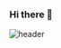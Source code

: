 ### Hi there 👋

![header](https://capsule-render.vercel.app/api?type=venom&color=0:F07FF7,100:58B1F9&height=300&section=header&text=30isDead&&fontColor=ffffff&animation=fadeIn&fontSize=90)

<!--
**30isdead/30isdead** is a ✨ _special_ ✨ repository because its `README.md` (this file) appears on your GitHub profile.

Here are some ideas to get you started:

- 🔭 I’m currently working on ...
- 🌱 I’m currently learning ...
- 👯 I’m looking to collaborate on ...
- 🤔 I’m looking for help with ...
- 💬 Ask me about ...
- 📫 How to reach me: ...
- 😄 Pronouns: ...
- ⚡ Fun fact: ...
-->
